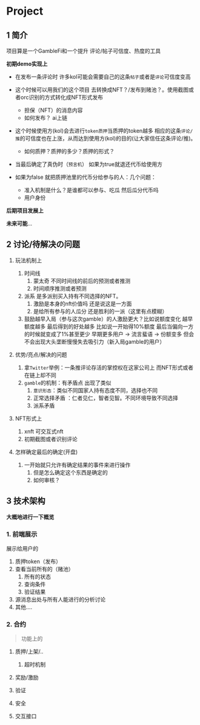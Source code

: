 # Project



## 1 简介

项目算是一个GambleFi和一个提升 评论/帖子可信度、热度的工具 



**初期demo实现上**

- 在发布一条评论时 许多kol可能会需要自己的这条`帖子`或者是`评论`可信度变高
- 这个时候可以用我们的这个项目 去转换成NFT？/发布到赌池？。使用截图或者orc识别的方式转化成NFT形式发布
  - 担保（NFT）的消息内容
  - 如何发布？ ai上链

- 这个时候使用方(kol)会去进行`token质押`当质押的token越多 相应的这条`评论/推`的可信度也在上涨，从而达到使用方(kol)的目的(让大家信任这条评论/推)。
  - 如何质押？质押的多少？质押的形式？

- 当最后确定了真伪时（`预言机`） 如果为true就退还代币给使用方
- 如果为false 就把质押池里的代币分给参与的人：几个问题：
  - 准入机制是什么？是谁都可以参与、吃瓜 然后瓜分代币吗
  - 用户身份

**后期项目发展上**



**未来可能**...

## 2 讨论/待解决の问题

1. 玩法机制上
   1. 时间线
      1. 蒙太奇 不同时间线的前后的预测或者推测
      2. 时间顺序推测或者预测 
   2. 派系 是多派别买入持有不同选择的NFT。
      1. 激励是本身的nft价值吗 还是说这是一方面
      2. 是给所有参与的人瓜分 还是胜利的一派（这里有点模糊）
   3. 鼓励越早入局（参与这次gamble）的人激励更大？比如说额度变化 越早额度越多 最后得到的好处越多 比如说一开始得10%额度 最后当偏向一方的时候就变成了1%甚至更少 早期更多用户 -> 流言蜚语 -> 份额变多 但会不会出现大头垄断慢慢失去吸引力（新入局gamble的用户）
2. 优势/亮点/解决的问题
   1. 拿`Twitter`举例：一条推评论存活的掌控权在这家公司上 而NFT形式或者在链上却不同
   2. `gamble`的机制：有矛盾点 出现了类似
      1. `意识形态`：类似不同国家人持有态度不同，选择也不同
      2. 正常选择矛盾 ：仁者见仁，智者见智。不同环境导致不同选择
      3. 派系矛盾 

3. NFT形式上
   1. xnft 可交互式nft
   2. 初期截图或者识别评论

4. 怎样确定最后的确定(开盘)
   1. 一开始就只允许有确定结果的事件来进行操作
      1. 但是怎么确定这个东西是确定的
      2. 如何审核？





## 3 技术架构

**大概地进行一下概览** 

### 1. 前端展示

展示给用户的

1. 质押token（发布）
2. 查看当前所有的（赌池）
   1. 所有的状态
   2. 查询条件
   3. 验证结果
3. 源消息出处与所有人能进行的分析讨论
4. 其他....



### 2. 合约

> 功能上的

1. 质押/上架/.. 

   1. 超时机制

2. 奖励/激励

3. 验证

4. 安全

5. 交互接口

   